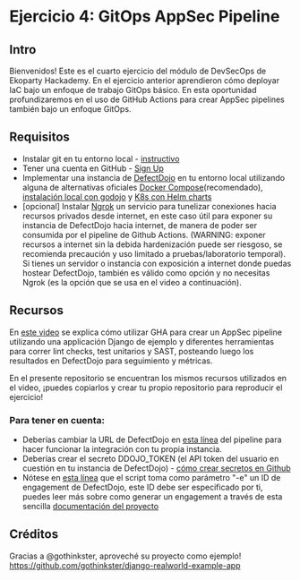 # Ejercicio 4: GitOps AppSec Pipeline

## Intro
Bienvenidos! Este es el cuarto ejercicio del módulo de DevSecOps de Ekoparty Hackademy. En el ejercicio anterior aprendieron cómo deployar IaC bajo un enfoque de trabajo GitOps básico. En esta oportunidad profundizaremos en el uso de GitHub Actions para crear AppSec pipelines también bajo un enfoque GitOps.

## Requisitos
* Instalar git en tu entorno local - [instructivo](https://git-scm.com/book/es/v2/Inicio---Sobre-el-Control-de-Versiones-Instalaci%C3%B3n-de-Git)
* Tener una cuenta en GitHub - [Sign Up](https://github.com/join)
* Implementar una instancia de [DefectDojo](https://www.defectdojo.org/) en tu entorno local utilizando alguna de alternativas oficiales [Docker Compose](https://github.com/DefectDojo/django-DefectDojo#quick-start)(recomendado), [instalación local con godojo](https://github.com/DefectDojo/godojo) y [K8s con Helm charts](https://github.com/DefectDojo/django-DefectDojo/blob/master/KUBERNETES.md)
* [opcional] Instalar [Ngrok](https://ngrok.com/download) un servicio para tunelizar conexiones hacia recursos privados desde internet, en este caso útil para exponer su instancia de DefectDojo hacia internet, de manera de poder ser consumida por el pipeline de Github Actions. (WARNING: exponer recursos a internet sin la debida hardenización puede ser riesgoso, se recomienda precaución y uso limitado a pruebas/laboratorio temporal). Si tienes un servidor o instancia con exposición a internet donde puedas hostear DefectDojo, también es válido como opción y no necesitas Ngrok (es la opción que se usa en el video a continuación).

## Recursos

En [este video](https://www.youtube.com/watch?v=iQRIHINefTo) se explica  cómo utilizar GHA para crear un AppSec pipeline utilizando una applicación Django de ejemplo y diferentes herramientas para correr lint checks, test unitarios y SAST, posteando luego los resultados en DefectDojo para seguimiento y métricas.

En el presente repositorio se encuentran los mismos recursos utilizados en el video, ¡puedes copiarlos y crear tu propio repositorio para reproducir el ejercicio!

### Para tener en cuenta:

* Deberías cambiar la URL de DefectDojo en [esta línea](https://github.com/celagus/gitops-exercise-2/blob/master/.github/workflows/gitsecops-pipeline.yml#L32) del pipeline para hacer funcionar la integración con tu propia instancia.
* Deberías crear el secreto DDOJO_TOKEN (el API token del usuario en cuestión en tu instancia de DefectDojo) - [cómo crear secretos en Github](https://docs.github.com/es/actions/reference/encrypted-secrets#creating-encrypted-secrets-for-an-environment)
* Nótese en [esta línea](https://github.com/celagus/gha-ci-test/blob/main/.github/workflows/gitsecops-pipeline.yml#L55) que el script toma como parámetro "-e" un ID de engagement de DefectDojo, este ID debe ser especificado por ti, puedes leer más sobre como generar un engagement a través de esta sencilla [documentación del proyecto](https://defectdojo.readthedocs.io/en/latest/start-using.html#create-a-new-engagement)


## Créditos
Gracias a @gothinkster, aproveché su proyecto como ejemplo! https://github.com/gothinkster/django-realworld-example-app




